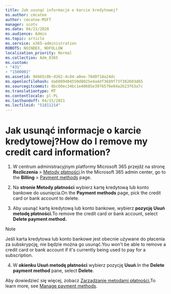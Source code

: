 ```yaml
---
title: Jak usunąć informacje o karcie kredytowej?
ms.author: cmcatee
author: cmcatee-MSFT
manager: scotv
ms.date: 04/21/2020
ms.audience: Admin
ms.topic: article
ms.service: o365-administration
ROBOTS: NOINDEX, NOFOLLOW
localization_priority: Normal
ms.collection: Adm_O365
ms.custom:
- "431"
- "1500001"
ms.assetid: 9d465c0b-d262-4c84-a0ee-76d0f18a24dc
ms.openlocfilehash: da6089404550d8025e4a4df3689f73f382603d65
ms.sourcegitcommit: 8bc60ec34bc1e40685e3976576e04a2623f63a7c
ms.translationtype: MT
ms.contentlocale: pl-PL
ms.lasthandoff: 04/15/2021
ms.locfileid: "51811214"
---
```

# <a name="how-do-i-remove-my-credit-card-information"></a><span data-ttu-id="3286d-102">Jak usunąć informacje o karcie kredytowej?</span><span class="sxs-lookup"><span data-stu-id="3286d-102">How do I remove my credit card information?</span></span>

1. <span data-ttu-id="3286d-103">W centrum administracyjnym platformy Microsoft 365 przejdź na stronę **Rozliczenia** \> [Metody płatności](https://go.microsoft.com/fwlink/p/?linkid=2018806).</span><span class="sxs-lookup"><span data-stu-id="3286d-103">In the Microsoft 365 admin center, go to the **Billing** \> [Payment methods](https://go.microsoft.com/fwlink/p/?linkid=2018806) page.</span></span>

2. <span data-ttu-id="3286d-104">Na **stronie Metody płatności** wybierz kartę kredytową lub konto bankowe do usunięcia.</span><span class="sxs-lookup"><span data-stu-id="3286d-104">On the **Payment methods** page, pick the credit card or bank account to delete.</span></span>

3. <span data-ttu-id="3286d-105">Aby usunąć kartę kredytową lub konto bankowe, wybierz **pozycję Usuń metodę płatności.**</span><span class="sxs-lookup"><span data-stu-id="3286d-105">To remove the credit card or bank account, select **Delete payment method.**</span></span>

> [!NOTE]
> <span data-ttu-id="3286d-106">Jeśli karta kredytowa lub konto bankowe jest obecnie używane do płacenia za subskrypcję, nie będzie można go usunąć.</span><span class="sxs-lookup"><span data-stu-id="3286d-106">You won't be able to remove a credit card or bank account if it's currently being used to pay for a subscription.</span></span>

4. <span data-ttu-id="3286d-107">W **okienku Usuń metodę płatności** wybierz pozycję **Usuń**.</span><span class="sxs-lookup"><span data-stu-id="3286d-107">In the **Delete payment method** pane, select **Delete**.</span></span>

<span data-ttu-id="3286d-108">Aby dowiedzieć się więcej, zobacz [Zarządzanie metodami płatności.](https://docs.microsoft.com/microsoft-365/commerce/billing-and-payments/manage-payment-methods)</span><span class="sxs-lookup"><span data-stu-id="3286d-108">To learn more, see [Manage payment methods](https://docs.microsoft.com/microsoft-365/commerce/billing-and-payments/manage-payment-methods).</span></span>